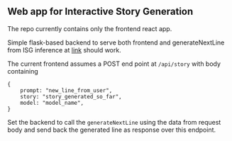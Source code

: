 ## Web app for Interactive Story Generation

The repo currently contains only the frontend react app.

Simple flask-based backend to serve both frontend and generateNextLine from ISG inference at [link](https://colab.research.google.com/drive/1VGTCFM8lKyqXBSKERLP2Wc2EZ-oMb35Q?usp=sharing) should work.

The current frontend assumes a POST end point at `/api/story` with body containing
```
{
    prompt: "new_line_from_user", 
    story: "story_generated_so_far",
    model: "model_name",
}
```

Set the backend to call the `generateNextLine` using the data from request body and send back the generated line as response over this endpoint.
